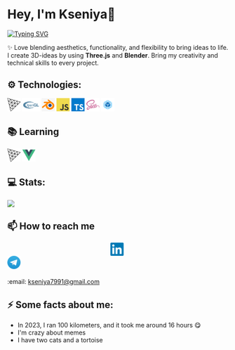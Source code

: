 # Hey, I'm Kseniya👋
[![Typing SVG](https://readme-typing-svg.demolab.com?font=Fira+Code&weight=600&size=23&duration=2000&pause=10000&color=2C89F7&repeat=false&random=false&width=500&lines=I'm+a+Creative+Frontend+Developer)](https://git.io/typing-svg)

:sparkles: Love blending aesthetics, functionality, and flexibility to bring ideas to life. I create 3D-ideas by using **Three.js** and **Blender**. Bring my creativity and technical skills to every project. 

## ⚙ Technologies:  
<code><img height="30" src="threedotjs-color.svg"></code>
<code><img height="30" src="opengl.png"></code>
<code><img height="30" src="blender.png"></code>
<code><img height="30" src="https://raw.githubusercontent.com/github/explore/80688e429a7d4ef2fca1e82350fe8e3517d3494d/topics/javascript/javascript.png"></code>
<code><img height="30" src="https://raw.githubusercontent.com/github/explore/80688e429a7d4ef2fca1e82350fe8e3517d3494d/topics/typescript/typescript.png"></code>
<code><img height="30" src="https://raw.githubusercontent.com/github/explore/80688e429a7d4ef2fca1e82350fe8e3517d3494d/topics/sass/sass.png"></code>
<code><img height="30" src="https://raw.githubusercontent.com/github/explore/80688e429a7d4ef2fca1e82350fe8e3517d3494d/topics/webpack/webpack.png"></code>

##  :books: Learning
<code><img height="30" src="threedotjs-color.svg"></code>
<code><img height="30" src="https://raw.githubusercontent.com/github/explore/80688e429a7d4ef2fca1e82350fe8e3517d3494d/topics/vue/vue.png"></code>
<!--<code><img height="30" src="https://raw.githubusercontent.com/github/explore/80688e429a7d4ef2fca1e82350fe8e3517d3494d/topics/react/react.png"></code>
 -->

## :computer: Stats:  

<!--<a href="https://github.com/anuraghazra/github-readme-stats">
  <img align="center" src="https://github-readme-stats.vercel.app/api?username=kseniya7991&show_icons=true&theme=cobalt" alt="Kseniya github stats"/>
</a> -->
<a href="https://github.com/anuraghazra/github-readme-stats">
  <img align="center" src="https://github-readme-stats.vercel.app/api/top-langs/?username=kseniya7991&layout=compact&theme=cobalt" />
</a>

<!--[![willianrod's wakatime stats](https://github-readme-stats.vercel.app/api/wakatime?username=kseniya7991&theme=cobalt)](https://github.com/anuraghazra/github-readme-stats)-->

## :mailbox: How to reach me
<a href="https://www.linkedin.com/in/kavasst/" target="_blank" style="display:flex; align-items:center;justify-content:center;">
<img src="linkedin.png" with="30" height="30" alt="linkedin" />
</a>
<a href="https://t.me/kavasst" target="_blank" >
<img src="telegram.webp" with="30" height="30" alt="telegram" />
</a>
<br/><br/>
:email: <a href="mailto:kseniya7991@gmail.com" target="_blank">
kseniya7991@gmail.com
</a>

## :zap: Some facts about me:  
- In 2023, I ran 100 kilometers, and it took me around 16 hours :yum:
- I'm crazy about memes
- I have two cats and a tortoise


